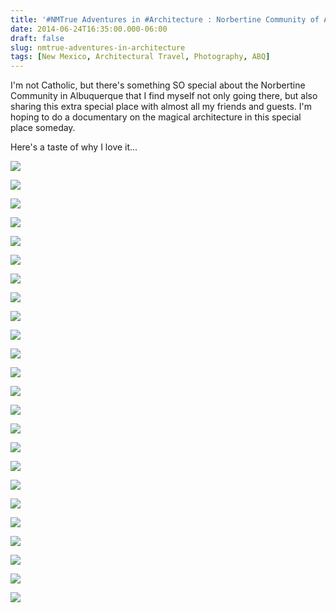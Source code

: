 ```yaml
---
title: '#NMTrue Adventures in #Architecture : Norbertine Community of Albuquerque'
date: 2014-06-24T16:35:00.000-06:00
draft: false
slug: nmtrue-adventures-in-architecture
tags: [New Mexico, Architectural Travel, Photography, ABQ]
---
```


I'm not Catholic, but there's something SO special about the Norbertine Community in Albuquerque that I find myself not only going there, but also sharing this extra special place with almost all my friends and guests. I'm hoping to do a documentary on the magical architecture in this special place someday.  
  
Here's a taste of why I love it...  
  
  

![](/images/blog/legacy/DSC03547+(Medium).JPG)

  

![](/images/blog/legacy/DSC03548+(Medium).JPG)

  

![](/images/blog/legacy/DSC03550+(Medium).JPG)

  

![](/images/blog/legacy/DSC03553+(Medium).JPG)

  

![](/images/blog/legacy/DSC03554+(Medium).JPG)

  

![](/images/blog/legacy/DSC03555+(Medium).JPG)

  

![](/images/blog/legacy/DSC03559+(Medium).JPG)

  

![](/images/blog/legacy/DSC03561+(Medium).JPG)

  

![](/images/blog/legacy/DSC03563+(Medium).JPG)

  

![](/images/blog/legacy/DSC03541+%28Medium%29.JPG)

  

![](/images/blog/legacy/DSC03545+%28Medium%29.JPG)

![](/images/blog/legacy/IMG_1714+(Large).JPG)

  

![](/images/blog/legacy/IMG_1723+(Medium).JPG)

  

![](/images/blog/legacy/IMG_1727+(Medium).JPG)

  

![](/images/blog/legacy/IMG_1732+(Medium).JPG)

  

![](/images/blog/legacy/IMG_1735+(Medium).JPG)

  

![](/images/blog/legacy/IMG_1737+(Medium)+(Medium).JPG)

  

![](/images/blog/legacy/IMG_6497+(Large).JPG)

  

![](/images/blog/legacy/IMG_6504+(Large).JPG)

  

![](/images/blog/legacy/IMG_6515+(Large).JPG)

  

![](/images/blog/legacy/IMG_9282.JPG)

  

![](/images/blog/legacy/IMG_9392.JPG)

  

![](/images/blog/legacy/IMG_9424.JPG)

  

![](/images/blog/legacy/DSC03544+%28Medium%29.JPG)